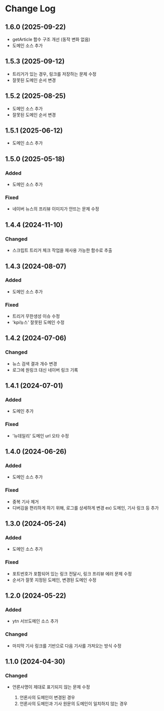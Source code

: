 # Change Log

## 1.6.0 (2025-09-22)

- getArticle 함수 구조 개선 (동작 변화 없음)
- 도메인 소스 추가

## 1.5.3 (2025-09-12)

- 트리거가 있는 경우, 링크를 저장하는 문제 수정
- 잘못된 도메인 순서 변경

## 1.5.2 (2025-08-25)

- 도메인 소스 추가
- 잘못된 도메인 순서 변경

## 1.5.1 (2025-06-12)

- 도메인 소스 추가

## 1.5.0 (2025-05-18)

### Added

- 도메인 소스 추가

### Fixed

- 네이버 뉴스의 프리뷰 이미지가 안뜨는 문제 수정

## 1.4.4 (2024-11-10)

### Changed

- 스크립트 트리거 체크 작업을 재사용 가능한 함수로 추출

## 1.4.3 (2024-08-07)

### Added

- 도메인 소스 추가

### Fixed

- 트리거 무한생성 이슈 수정
- 'kpi뉴스' 잘못된 도메인 수정

## 1.4.2 (2024-07-06)

### Changed

- 뉴스 검색 결과 개수 변경
- 로그에 원링크 대신 네이버 링크 기록

## 1.4.1 (2024-07-01)

### Added

- 도메인 추가

### Fixed

- '뉴데일리' 도메인 url 오타 수정

## 1.4.0 (2024-06-26)

### Added

- 도메인 소스 추가

### Fixed

- 중복 기사 제거
- 디버깅을 편리하게 하기 위해, 로그를 상세하게 변경 ex) 도메인, 기사 링크 등 추가

## 1.3.0 (2024-05-24)

### Added

- 도메인 소스 추가

### Fixed

- 포트번호가 포함되어 있는 링크 전달시, 링크 프리뷰 에러 문제 수정
- 순서가 잘못 지정된 도메인, 변경된 도메인 수정

## 1.2.0 (2024-05-22)

### Added

- ytn 서브도메인 소스 추가

### Changed

- 마지막 기사 링크를 기반으로 다음 기사를 가져오는 방식 수정

## 1.1.0 (2024-04-30)

### Changed

- 언론사명이 제대로 표기되지 않는 문제 수정

  1. 언론사의 도메인이 변경된 경우
  2. 언론사의 도메인과 기사 원문의 도메인이 일치하지 않는 경우
